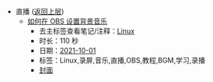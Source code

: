 - 直播 ([返回上层](../))
    - [如何在 OBS 设置背景音乐](https://www.bilibili.com/video/BV1WR4y1n7Ts)
        - 去主标签查看笔记/注释：[Linux](../markmap/Linux.html)
        - 时长：110 秒
        - 日期：[2021-10-01](../markmap/202110.html)
        - 标签：Linux,录屏,音乐,直播,OBS,教程,BGM,学习,录播
        - [封面](http://i1.hdslb.com/bfs/archive/922ef00a948d262470abed576614daa707c3ba34.jpg)
